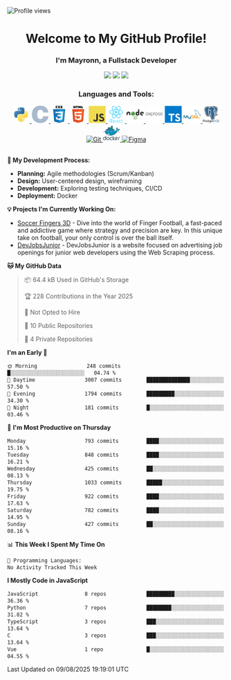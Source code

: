 <p align="left">
  <img src="https://komarev.com/ghpvc/?username=seu-usuario&label=Profile%20views&color=0e75b6&style=flat" alt="Profile views" />
</p>

<h1 align="center">Welcome to My GitHub Profile!</h1>
<h3 align="center">I'm Mayronn, a Fullstack Developer</h3>

<div align="center">
  <a href="http://linkedin.com/in/mayronn-gomes-viana-039293302" target="_blank"><img src="https://img.shields.io/badge/LinkedIn-0077B5?style=for-the-badge&logo=linkedin&logoColor=white" target="_blank"></a> 
  <a href="mailto:cttmayronn@gmail.com"><img src="https://img.shields.io/badge/-Gmail-%23333?style=for-the-badge&logo=gmail&logoColor=white" target="_blank"></a>
  <a href = "https://t.me/dev_mayronn"><img src="https://img.shields.io/badge/Telegram-2CA5E0?style=for-the-badge&logo=telegram&logoColor=white" target="_blank"></a>
</div>

<h3 align="center">Languages and Tools:</h3>
<div align="center">
  <a href="https://www.python.org/" target="_blank" rel="noreferrer">
    <img src="https://raw.githubusercontent.com/devicons/devicon/master/icons/python/python-original.svg" alt="Python" width="40" height="40"/>
  </a>
  <a href="https://www.cprogramming.com/" target="_blank" rel="noreferrer">
    <img src="https://raw.githubusercontent.com/devicons/devicon/master/icons/c/c-original.svg" alt="C" width="40" height="40"/>
  </a>
  <a href="https://www.w3schools.com/css/" target="_blank" rel="noreferrer">
    <img src="https://raw.githubusercontent.com/devicons/devicon/master/icons/css3/css3-original-wordmark.svg" alt="CSS3" width="40" height="40"/>
  </a>
  <a href="https://www.w3.org/html/" target="_blank" rel="noreferrer">
    <img src="https://raw.githubusercontent.com/devicons/devicon/master/icons/html5/html5-original-wordmark.svg" alt="HTML5" width="40" height="40"/>
  </a>
  <a href="https://www.javascript.com/" target="_blank" rel="noreferrer">
    <img src="https://raw.githubusercontent.com/devicons/devicon/master/icons/javascript/javascript-original.svg" alt="JavaScript" width="40" height="40"/>
  </a>
  <a href="https://reactjs.org/" target="_blank" rel="noreferrer">
    <img src="https://raw.githubusercontent.com/devicons/devicon/master/icons/react/react-original-wordmark.svg" alt="React" width="40" height="40"/>
  </a>
  <a href="https://nodejs.org/" target="_blank" rel="noreferrer">
    <img src="https://raw.githubusercontent.com/devicons/devicon/master/icons/nodejs/nodejs-original-wordmark.svg" alt="Node.js" width="40" height="40"/>
  </a>
  <a href="https://expressjs.com/" target="_blank" rel="noreferrer">
    <img src="https://raw.githubusercontent.com/devicons/devicon/master/icons/express/express-original-wordmark.svg" alt="Express.js" width="40" height="40"/>
  </a>
  <a href="https://www.typescriptlang.org/" target="_blank" rel="noreferrer">
    <img src="https://raw.githubusercontent.com/devicons/devicon/master/icons/typescript/typescript-original.svg" alt="TypeScript" width="40" height="40"/>
  </a>
  <a href="https://www.mysql.com/" target="_blank" rel="noreferrer">
    <img src="https://raw.githubusercontent.com/devicons/devicon/master/icons/mysql/mysql-original-wordmark.svg" alt="MySQL" width="40" height="40"/>
  </a>
  <a href="https://www.postgresql.org/" target="_blank" rel="noreferrer">
    <img src="https://raw.githubusercontent.com/devicons/devicon/master/icons/postgresql/postgresql-original-wordmark.svg" alt="PostgreSQL" width="40" height="40"/>
  </a>
  <a href="https://git-scm.com/" target="_blank" rel="noreferrer">
    <img src="https://www.vectorlogo.zone/logos/git-scm/git-scm-icon.svg" alt="Git" width="40" height="40"/>
  </a>
  <a href="https://docker.com" target="_blank" rel="noreferrer">
    <img src="https://raw.githubusercontent.com/devicons/devicon/master/icons/docker/docker-original-wordmark.svg" alt="Docker" width="40" height="40"/>
  </a>
  <a href="https://www.figma.com/" target="_blank" rel="noreferrer">
    <img src="https://www.vectorlogo.zone/logos/figma/figma-icon.svg" alt="Figma" width="40" height="40"/>
  </a>
</div>

<br/>

**🔧 My Development Process:**
- **Planning:** Agile methodologies (Scrum/Kanban)
- **Design:** User-centered design, wireframing
- **Development:** Exploring testing techniques, CI/CD
- **Deployment:** Docker

**💡 Projects I'm Currently Working On:**
- [Soccer Fingers 3D](https://github.com/MayronnGomes/Soccer-Fingers-3D.git) - Dive into the world of Finger Football, a fast-paced and addictive game where strategy and precision are key. In this unique take on football, your only control is over the ball itself.
- [DevJobsJunior](https://github.com/MayronnGomes/dev-jobs-junior-frontend.git) - DevJobsJunior is a website focused on advertising job openings for junior web developers using the Web Scraping process.

<!--START_SECTION:waka-->
**🐱 My GitHub Data** 

> 📦 64.4 kB Used in GitHub's Storage 
 > 
> 🏆 228 Contributions in the Year 2025
 > 
> 🚫 Not Opted to Hire
 > 
> 📜 10 Public Repositories 
 > 
> 🔑 4 Private Repositories 
 > 
**I'm an Early 🐤** 

```text
🌞 Morning                248 commits         █░░░░░░░░░░░░░░░░░░░░░░░░   04.74 % 
🌆 Daytime                3007 commits        ██████████████░░░░░░░░░░░   57.50 % 
🌃 Evening                1794 commits        █████████░░░░░░░░░░░░░░░░   34.30 % 
🌙 Night                  181 commits         █░░░░░░░░░░░░░░░░░░░░░░░░   03.46 % 
```
📅 **I'm Most Productive on Thursday** 

```text
Monday                   793 commits         ████░░░░░░░░░░░░░░░░░░░░░   15.16 % 
Tuesday                  848 commits         ████░░░░░░░░░░░░░░░░░░░░░   16.21 % 
Wednesday                425 commits         ██░░░░░░░░░░░░░░░░░░░░░░░   08.13 % 
Thursday                 1033 commits        █████░░░░░░░░░░░░░░░░░░░░   19.75 % 
Friday                   922 commits         ████░░░░░░░░░░░░░░░░░░░░░   17.63 % 
Saturday                 782 commits         ████░░░░░░░░░░░░░░░░░░░░░   14.95 % 
Sunday                   427 commits         ██░░░░░░░░░░░░░░░░░░░░░░░   08.16 % 
```


📊 **This Week I Spent My Time On** 

```text
💬 Programming Languages: 
No Activity Tracked This Week
```

**I Mostly Code in JavaScript** 

```text
JavaScript               8 repos             █████████░░░░░░░░░░░░░░░░   36.36 % 
Python                   7 repos             ████████░░░░░░░░░░░░░░░░░   31.82 % 
TypeScript               3 repos             ███░░░░░░░░░░░░░░░░░░░░░░   13.64 % 
C                        3 repos             ███░░░░░░░░░░░░░░░░░░░░░░   13.64 % 
Vue                      1 repo              █░░░░░░░░░░░░░░░░░░░░░░░░   04.55 % 
```




 Last Updated on 09/08/2025 19:19:01 UTC
<!--END_SECTION:waka-->

